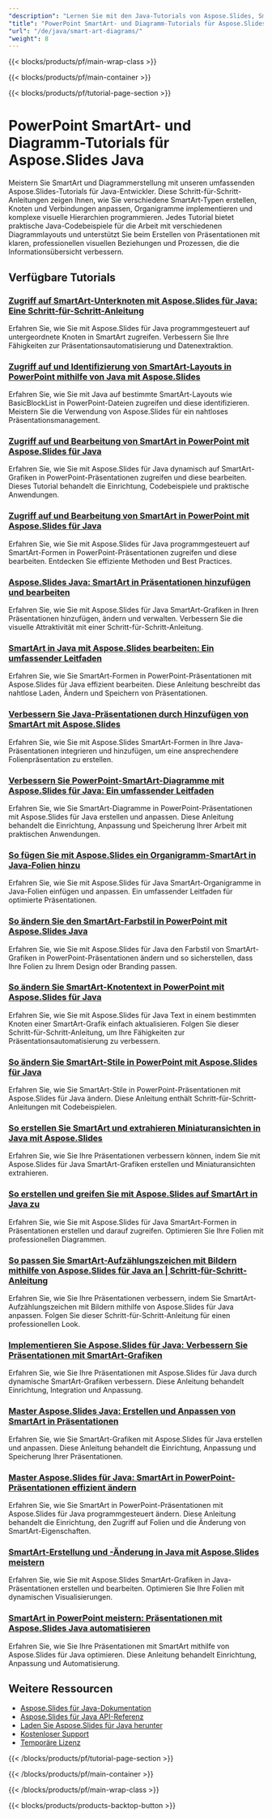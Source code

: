 ```yaml
---
"description": "Lernen Sie mit den Java-Tutorials von Aspose.Slides, SmartArt-Grafiken, Diagramme und visuelle Hierarchien in PowerPoint zu erstellen und anzupassen."
"title": "PowerPoint SmartArt- und Diagramm-Tutorials für Aspose.Slides Java"
"url": "/de/java/smart-art-diagrams/"
"weight": 8
---
```


{{< blocks/products/pf/main-wrap-class >}}

{{< blocks/products/pf/main-container >}}

{{< blocks/products/pf/tutorial-page-section >}}
# PowerPoint SmartArt- und Diagramm-Tutorials für Aspose.Slides Java

Meistern Sie SmartArt und Diagrammerstellung mit unseren umfassenden Aspose.Slides-Tutorials für Java-Entwickler. Diese Schritt-für-Schritt-Anleitungen zeigen Ihnen, wie Sie verschiedene SmartArt-Typen erstellen, Knoten und Verbindungen anpassen, Organigramme implementieren und komplexe visuelle Hierarchien programmieren. Jedes Tutorial bietet praktische Java-Codebeispiele für die Arbeit mit verschiedenen Diagrammlayouts und unterstützt Sie beim Erstellen von Präsentationen mit klaren, professionellen visuellen Beziehungen und Prozessen, die die Informationsübersicht verbessern.

## Verfügbare Tutorials

### [Zugriff auf SmartArt-Unterknoten mit Aspose.Slides für Java: Eine Schritt-für-Schritt-Anleitung](./access-smartart-child-nodes-aspose-slidess-java/)
Erfahren Sie, wie Sie mit Aspose.Slides für Java programmgesteuert auf untergeordnete Knoten in SmartArt zugreifen. Verbessern Sie Ihre Fähigkeiten zur Präsentationsautomatisierung und Datenextraktion.

### [Zugriff auf und Identifizierung von SmartArt-Layouts in PowerPoint mithilfe von Java mit Aspose.Slides](./aspose-slides-java-smartart-layout-access/)
Erfahren Sie, wie Sie mit Java auf bestimmte SmartArt-Layouts wie BasicBlockList in PowerPoint-Dateien zugreifen und diese identifizieren. Meistern Sie die Verwendung von Aspose.Slides für ein nahtloses Präsentationsmanagement.

### [Zugriff auf und Bearbeitung von SmartArt in PowerPoint mit Aspose.Slides für Java](./access-smartart-powerpoint-aspose-slides-java/)
Erfahren Sie, wie Sie mit Aspose.Slides für Java dynamisch auf SmartArt-Grafiken in PowerPoint-Präsentationen zugreifen und diese bearbeiten. Dieses Tutorial behandelt die Einrichtung, Codebeispiele und praktische Anwendungen.

### [Zugriff auf und Bearbeitung von SmartArt in PowerPoint mit Aspose.Slides für Java](./access-smartart-aspose-slides-java/)
Erfahren Sie, wie Sie mit Aspose.Slides für Java programmgesteuert auf SmartArt-Formen in PowerPoint-Präsentationen zugreifen und diese bearbeiten. Entdecken Sie effiziente Methoden und Best Practices.

### [Aspose.Slides Java: SmartArt in Präsentationen hinzufügen und bearbeiten](./aspose-slides-java-smartart-manipulation/)
Erfahren Sie, wie Sie mit Aspose.Slides für Java SmartArt-Grafiken in Ihren Präsentationen hinzufügen, ändern und verwalten. Verbessern Sie die visuelle Attraktivität mit einer Schritt-für-Schritt-Anleitung.

### [SmartArt in Java mit Aspose.Slides bearbeiten: Ein umfassender Leitfaden](./edit-smartart-java-aspose-slides/)
Erfahren Sie, wie Sie SmartArt-Formen in PowerPoint-Präsentationen mit Aspose.Slides für Java effizient bearbeiten. Diese Anleitung beschreibt das nahtlose Laden, Ändern und Speichern von Präsentationen.

### [Verbessern Sie Java-Präsentationen durch Hinzufügen von SmartArt mit Aspose.Slides](./aspose-slides-java-smartart-presentation-enhancement/)
Erfahren Sie, wie Sie mit Aspose.Slides SmartArt-Formen in Ihre Java-Präsentationen integrieren und hinzufügen, um eine ansprechendere Folienpräsentation zu erstellen.

### [Verbessern Sie PowerPoint-SmartArt-Diagramme mit Aspose.Slides für Java: Ein umfassender Leitfaden](./enhance-powerpoint-smartart-aspose-slides-java/)
Erfahren Sie, wie Sie SmartArt-Diagramme in PowerPoint-Präsentationen mit Aspose.Slides für Java erstellen und anpassen. Diese Anleitung behandelt die Einrichtung, Anpassung und Speicherung Ihrer Arbeit mit praktischen Anwendungen.

### [So fügen Sie mit Aspose.Slides ein Organigramm-SmartArt in Java-Folien hinzu](./aspose-slides-java-add-organization-chart-smartart/)
Erfahren Sie, wie Sie mit Aspose.Slides für Java SmartArt-Organigramme in Java-Folien einfügen und anpassen. Ein umfassender Leitfaden für optimierte Präsentationen.

### [So ändern Sie den SmartArt-Farbstil in PowerPoint mit Aspose.Slides Java](./change-smartart-color-style-powerpoint-java/)
Erfahren Sie, wie Sie mit Aspose.Slides für Java den Farbstil von SmartArt-Grafiken in PowerPoint-Präsentationen ändern und so sicherstellen, dass Ihre Folien zu Ihrem Design oder Branding passen.

### [So ändern Sie SmartArt-Knotentext in PowerPoint mit Aspose.Slides für Java](./change-smartart-node-text-aspose-slides-java/)
Erfahren Sie, wie Sie mit Aspose.Slides für Java Text in einem bestimmten Knoten einer SmartArt-Grafik einfach aktualisieren. Folgen Sie dieser Schritt-für-Schritt-Anleitung, um Ihre Fähigkeiten zur Präsentationsautomatisierung zu verbessern.

### [So ändern Sie SmartArt-Stile in PowerPoint mit Aspose.Slides für Java](./change-smartart-styles-powerpoint-aspose-slides-java/)
Erfahren Sie, wie Sie SmartArt-Stile in PowerPoint-Präsentationen mit Aspose.Slides für Java ändern. Diese Anleitung enthält Schritt-für-Schritt-Anleitungen mit Codebeispielen.

### [So erstellen Sie SmartArt und extrahieren Miniaturansichten in Java mit Aspose.Slides](./create-smartart-extract-thumbnails-java/)
Erfahren Sie, wie Sie Ihre Präsentationen verbessern können, indem Sie mit Aspose.Slides für Java SmartArt-Grafiken erstellen und Miniaturansichten extrahieren.

### [So erstellen und greifen Sie mit Aspose.Slides auf SmartArt in Java zu](./aspose-slides-java-smartart-creation-access/)
Erfahren Sie, wie Sie mit Aspose.Slides für Java SmartArt-Formen in Präsentationen erstellen und darauf zugreifen. Optimieren Sie Ihre Folien mit professionellen Diagrammen.

### [So passen Sie SmartArt-Aufzählungszeichen mit Bildern mithilfe von Aspose.Slides für Java an | Schritt-für-Schritt-Anleitung](./customize-smartart-bullets-images-aspose-slides-java/)
Erfahren Sie, wie Sie Ihre Präsentationen verbessern, indem Sie SmartArt-Aufzählungszeichen mit Bildern mithilfe von Aspose.Slides für Java anpassen. Folgen Sie dieser Schritt-für-Schritt-Anleitung für einen professionellen Look.

### [Implementieren Sie Aspose.Slides für Java: Verbessern Sie Präsentationen mit SmartArt-Grafiken](./implement-java-aspose-slides-smartart-presentations/)
Erfahren Sie, wie Sie Ihre Präsentationen mit Aspose.Slides für Java durch dynamische SmartArt-Grafiken verbessern. Diese Anleitung behandelt Einrichtung, Integration und Anpassung.

### [Master Aspose.Slides Java: Erstellen und Anpassen von SmartArt in Präsentationen](./aspose-slides-java-smartart-tutorial/)
Erfahren Sie, wie Sie SmartArt-Grafiken mit Aspose.Slides für Java erstellen und anpassen. Diese Anleitung behandelt die Einrichtung, Anpassung und Speicherung Ihrer Präsentationen.

### [Master Aspose.Slides für Java: SmartArt in PowerPoint-Präsentationen effizient ändern](./efficiently-modify-smartart-aspose-slides-java/)
Erfahren Sie, wie Sie SmartArt in PowerPoint-Präsentationen mit Aspose.Slides für Java programmgesteuert ändern. Diese Anleitung behandelt die Einrichtung, den Zugriff auf Folien und die Änderung von SmartArt-Eigenschaften.

### [SmartArt-Erstellung und -Änderung in Java mit Aspose.Slides meistern](./create-modify-smartart-java-aspose-slides/)
Erfahren Sie, wie Sie mit Aspose.Slides SmartArt-Grafiken in Java-Präsentationen erstellen und bearbeiten. Optimieren Sie Ihre Folien mit dynamischen Visualisierungen.

### [SmartArt in PowerPoint meistern: Präsentationen mit Aspose.Slides Java automatisieren](./master-smartart-powerpoint-aspose-slides-java/)
Erfahren Sie, wie Sie Ihre Präsentationen mit SmartArt mithilfe von Aspose.Slides für Java optimieren. Diese Anleitung behandelt Einrichtung, Anpassung und Automatisierung.

## Weitere Ressourcen

- [Aspose.Slides für Java-Dokumentation](https://docs.aspose.com/slides/java/)
- [Aspose.Slides für Java API-Referenz](https://reference.aspose.com/slides/java/)
- [Laden Sie Aspose.Slides für Java herunter](https://releases.aspose.com/slides/java/)
- [Kostenloser Support](https://forum.aspose.com/)
- [Temporäre Lizenz](https://purchase.aspose.com/temporary-license/)

{{< /blocks/products/pf/tutorial-page-section >}}

{{< /blocks/products/pf/main-container >}}

{{< /blocks/products/pf/main-wrap-class >}}

{{< blocks/products/products-backtop-button >}}